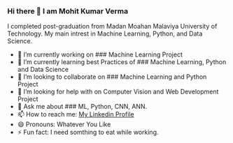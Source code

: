 ### Hi there 👋 I am Mohit Kumar Verma

I completed post-graduation from Madan Moahan Malaviya University of Technology. My main intrest in Machine Learning, Python, and Data Science.

- 🔭 I’m currently working on ### Machine Learning Project
- 🌱 I’m currently learning best Practices of ### Machine Learning, Python and Data Science
- 👯 I’m looking to collaborate on ### Machine Learning and Python Project
- 🤔 I’m looking for help with on Computer Vision and Web Development Project
- 💬 Ask me about ### ML, Python, CNN, ANN.
- 📫 How to reach me: [My Linkedin Profile](https://www.linkedin.com/in/mohitkumarverma176/)
- 😄 Pronouns: Whatever You Like
- ⚡ Fun fact: I need somthing to eat while working.





